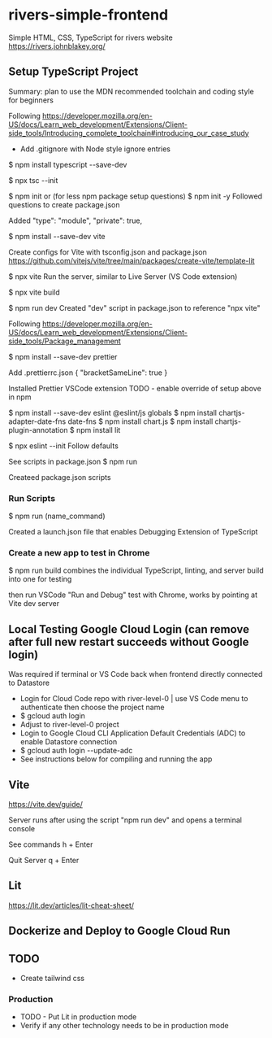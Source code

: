 # rivers-simple-frontend

Simple HTML, CSS, TypeScript for rivers website <https://rivers.johnblakey.org/>

## Setup TypeScript Project

Summary: plan to use the MDN recommended toolchain and coding style for beginners

Following <https://developer.mozilla.org/en-US/docs/Learn_web_development/Extensions/Client-side_tools/Introducing_complete_toolchain#introducing_our_case_study>

- Add .gitignore with Node style ignore entries

$ npm install typescript --save-dev

$ npx tsc --init

$ npm init
or (for less npm package setup questions)
$ npm init -y
Followed questions to create package.json

Added
"type": "module",
"private": true,

$ npm install --save-dev vite

Create configs for Vite with tsconfig.json and package.json <https://github.com/vitejs/vite/tree/main/packages/create-vite/template-lit>

$ npx vite
Run the server, similar to Live Server (VS Code extension)

$ npx vite build

$ npm run dev
Created "dev" script in package.json to reference "npx vite"

Following <https://developer.mozilla.org/en-US/docs/Learn_web_development/Extensions/Client-side_tools/Package_management>

$ npm install --save-dev prettier

Add
.prettierrc.json
{
"bracketSameLine": true
}

Installed Prettier VSCode extension
TODO - enable override of setup above in npm

$ npm install --save-dev eslint @eslint/js globals
$ npm install chartjs-adapter-date-fns date-fns
$ npm install chart.js
$ npm install chartjs-plugin-annotation
$ npm install lit

$ npx eslint --init
Follow defaults

See scripts in package.json
$ npm run

Createed package.json scripts

### Run Scripts

$ npm run (name_command)

Created a launch.json file that enables Debugging Extension of TypeScript

### Create a new app to test in Chrome

$ npm run build
combines the individual TypeScript, linting, and server build into one for testing

then run VSCode "Run and Debug" test with Chrome, works by pointing at Vite dev server

## Local Testing Google Cloud Login (can remove after full new restart succeeds without Google login)

Was required if terminal or VS Code back when frontend directly connected to Datastore

- Login for Cloud Code repo with river-level-0 | use VS Code menu to authenticate then choose the project name
- $ gcloud auth login
- Adjust to river-level-0 project
- Login to Google Cloud CLI Application Default Credentials (ADC) to enable Datastore connection
- $ gcloud auth login --update-adc
- See instructions below for compiling and running the app

## Vite

<https://vite.dev/guide/>

Server runs after using the script "npm run dev" and opens a terminal console

See commands
h + Enter

Quit Server
q + Enter

## Lit

<https://lit.dev/articles/lit-cheat-sheet/>

## Dockerize and Deploy to Google Cloud Run



## TODO

- Create tailwind css

### Production

- TODO - Put Lit in production mode
- Verify if any other technology needs to be in production mode
